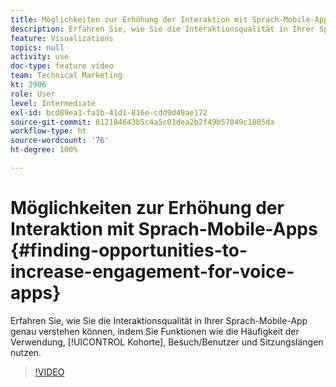 ```yaml
---
title: Möglichkeiten zur Erhöhung der Interaktion mit Sprach-Mobile-Apps
description: Erfahren Sie, wie Sie die Interaktionsqualität in Ihrer Sprach-Mobile-App genau verstehen können, indem Sie Funktionen wie Häufigkeit der Verwendung, Kohorte, Besuch/Benutzer und Sitzungslängen nutzen.
feature: Visualizations
topics: null
activity: use
doc-type: feature video
team: Technical Marketing
kt: 2906
role: User
level: Intermediate
exl-id: bcd89ea1-fa1b-41d1-816e-cdd9d49ae172
source-git-commit: 812184643b5c4a5c01dea2b2f49b57049c1805da
workflow-type: ht
source-wordcount: '76'
ht-degree: 100%

---
```


# Möglichkeiten zur Erhöhung der Interaktion mit Sprach-Mobile-Apps {#finding-opportunities-to-increase-engagement-for-voice-apps}

Erfahren Sie, wie Sie die Interaktionsqualität in Ihrer Sprach-Mobile-App genau verstehen können, indem Sie Funktionen wie die Häufigkeit der Verwendung, [!UICONTROL Kohorte], Besuch/Benutzer und Sitzungslängen nutzen.

>[!VIDEO](https://video.tv.adobe.com/v/27223/?quality=12&learn=on)

